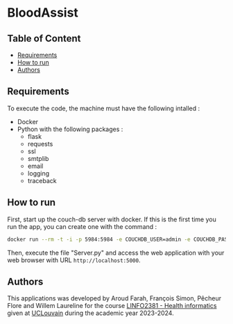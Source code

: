 # BloodAssist
## Table of Content
* [Requirements](#requirements)
* [How to run](#how-to-run)
* [Authors](#authors)
## Requirements
To execute the code, the machine must have the following intalled :
* Docker
* Python with the following packages :
   * flask
   * requests
   * ssl
   * smtplib
   * email
   * logging
   * traceback
## How to run
First, start up the couch-db server with docker. If this is the first time you run the app, you can create one with the command :
```bash
docker run --rm -t -i -p 5984:5984 -e COUCHDB_USER=admin -e COUCHDB_PASSWORD=password couchdb:3.3.3
```
Then, execute the file "Server.py" and access the web application with your web browser with URL ``http://localhost:5000``.
## Authors
This applications was developed by Aroud Farah, François Simon, Pêcheur Flore and Willem Laureline for the course [LINFO2381 - Health informatics](https://uclouvain.be/en-cours-2023-linfo2381) given at [UCLouvain](https://uclouvain.be/en/index.html) during the academic year 2023-2024.
